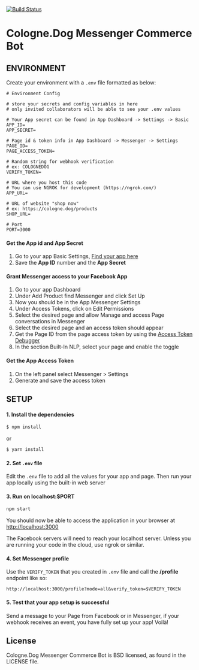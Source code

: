 [![Build Status](https://travis-ci.com/Cologne-Dog/messenger-commerce-bot.svg?branch=master)](https://travis-ci.com/Cologne-Dog/messenger-commerce-bot)

# Cologne.Dog Messenger Commerce Bot


## ENVIRONMENT

Create your environment with a `.env` file formatted as below:

```
# Environment Config

# store your secrets and config variables in here
# only invited collaborators will be able to see your .env values

# Your App secret can be found in App Dashboard -> Settings -> Basic
APP_ID=
APP_SECRET=

# Page id & token info in App Dashboard -> Messenger -> Settings
PAGE_ID=
PAGE_ACCESS_TOKEN=

# Random string for webhook verification
# ex: COLOGNEDOG
VERIFY_TOKEN=

# URL where you host this code
# You can use NGROK for development (https://ngrok.com/)
APP_URL=

# URL of website "shop now"
# ex: https://cologne.dog/products
SHOP_URL=

# Port
PORT=3000
```

#### Get the App id and App Secret

1. Go to your app Basic Settings, [Find your app here](https://developers.facebook.com/apps)
2. Save the **App ID** number and the **App Secret**

#### Grant  Messenger access to your Facebook App

1. Go to your app Dashboard
2. Under Add Product find Messenger and click Set Up
3. Now you should be in the App Messenger Settings
4. Under Access Tokens, click on Edit Permissions
5. Select the desired page and allow Manage and access Page conversations in Messenger
6. Select the desired page and an access token should appear
7. Get the Page ID from the page access token by using the [Access Token Debugger](https://developers.facebook.com/tools/debug/accesstoken/)
8. In the section Built-In NLP, select your page and enable the toggle

#### Get the App Access Token

1. On the left panel select Messenger > Settings
2. Generate and save the access token


## SETUP

#### 1. Install the dependencies

```bash
$ npm install
```

or

```bash
$ yarn install
```

#### 2. Set `.env` file

 Edit the `.env` file to add all the values for your app and page. Then run your app locally using the built-in web server

#### 3. Run on localhost:$PORT

```bash
npm start
```

You should now be able to access the application in your browser at [http://localhost:3000](http://localhost:3000)

The Facebook servers will need to reach your localhost server. Unless you are running your code in the cloud, use ngrok or similar.

#### 4. Set Messenger profile

Use the `VERIFY_TOKEN` that you created in `.env` file and call the **/profile** endpoint like so:
```
http://localhost:3000/profile?mode=all&verify_token=$VERIFY_TOKEN
```

#### 5. Test that your app setup is successful

Send a message to your Page from Facebook or in Messenger, if your webhook receives an event, you have fully set up your app! Voilà!

## License
Cologne.Dog Messenger Commerce Bot is BSD licensed, as found in the LICENSE file.
